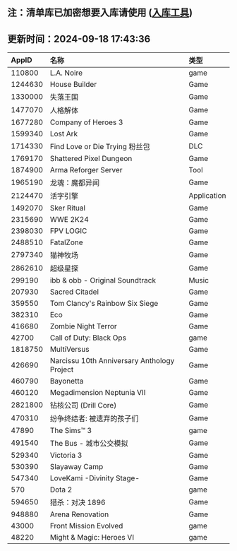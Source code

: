 ## 注：清单库已加密想要入库请使用 ([入库工具](https://github.com/BlankTMing/ManifestAutoUpdate/releases))

## 更新时间：2024-09-18 17:43:36
| AppID | 名称 | 类型  |
| :-------------------- | :----------------------------- | :----------- |
| 110800 | L.A. Noire| game |
| 1244630 | House Builder| Game |
| 1330000 | 失落王国| Game |
| 1477070 | 人格解体| Game |
| 1677280 | Company of Heroes 3| Game |
| 1599340 | Lost Ark| Game |
| 1714330 | Find Love or Die Trying 粉丝包| DLC |
| 1769170 | Shattered Pixel Dungeon| Game |
| 1874900 | Arma Reforger Server| Tool |
| 1965190 | 龙魂：魔都异闻| Game |
| 2124470 | 活字引擎| Application |
| 1492070 | Sker Ritual| Game |
| 2315690 | WWE 2K24| Game |
| 2398030 | FPV LOGIC| Game |
| 2488510 | FatalZone| Game |
| 2797340 | 猫神牧场| Game |
| 2862610 | 超级星探| Game |
| 299190 | ibb & obb - Original Soundtrack| Music |
| 207930 | Sacred Citadel| Game |
| 359550 | Tom Clancy's Rainbow Six Siege| Game |
| 382310 | Eco| Game |
| 416680 | Zombie Night Terror| Game |
| 42700 | Call of Duty: Black Ops| game |
| 1818750 | MultiVersus| Game |
| 426690 | Narcissu 10th Anniversary Anthology Project| Game |
| 460790 | Bayonetta| Game |
| 460120 | Megadimension Neptunia VII| Game |
| 2821800 | 钻核公司 (Drill Core)| Game |
| 470310 | 纷争终结者: 被遗弃的孩子们| Game |
| 47890 | The Sims™ 3| game |
| 491540 | The Bus - 城市公交模拟| Game |
| 529340 | Victoria 3| Game |
| 530390 | Slayaway Camp| Game |
| 547340 | LoveKami -Divinity Stage-| Game |
| 570 | Dota 2| game |
| 594650 | 猎杀：对决 1896| Game |
| 948880 | Arena Renovation| Game |
| 43000 | Front Mission Evolved| game |
| 48220 | Might & Magic: Heroes VI| game |
